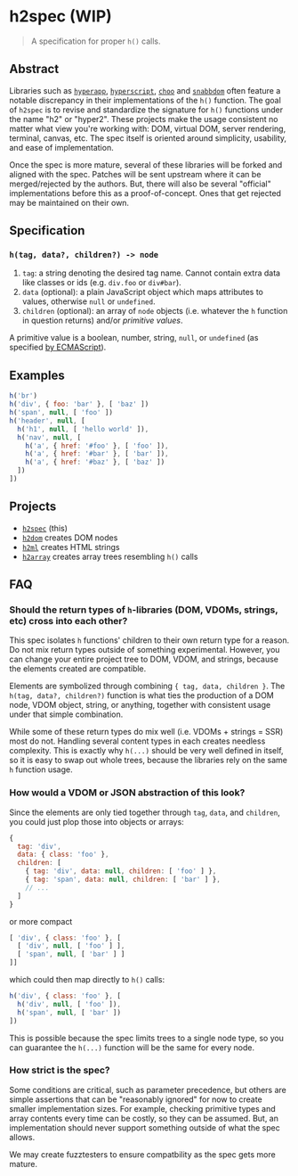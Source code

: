# h2spec (WIP)
> A specification for proper `h()` calls.

## Abstract

Libraries such as [`hyperapp`](https://github.com/hyperapp), [`hyperscript`](https://github.com/hyperhype/hyperscript), [`choo`](https://github.com/yoshuawuyts/choo) and [`snabbdom`](https://github.com/snabbdom/snabbdom) often feature a notable discrepancy in their implementations of the `h()` function. The goal of `h2spec` is to revise and standardize the signature for `h()` functions under the name "h2" or "hyper2". These projects make the usage consistent no matter what view you're working with: DOM, virtual DOM, server rendering, terminal, canvas, etc. The spec itself is oriented around simplicity, usability, and ease of implementation.

Once the spec is more mature, several of these libraries will be forked and aligned with the spec. Patches will be sent upstream where it can be merged/rejected by the authors.  But, there will also be several "official" implementations before this as a proof-of-concept. Ones that get rejected may be maintained on their own.

## Specification

### `h(tag, data?, children?) -> node`

1. `tag`: a string denoting the desired tag name. Cannot contain extra data like classes or ids (e.g. `div.foo` or `div#bar`).
2. `data` (optional): a plain JavaScript object which maps attributes to values, otherwise `null` or `undefined`.
3. `children` (optional): an array of `node` objects (i.e. whatever the `h` function in question returns) and/or _primitive values_.

A primitive value is a boolean, number, string, `null`, or `undefined` (as specified [by ECMAScript](https://www.ecma-international.org/ecma-262/5.1/#sec-4.3.2)).

## Examples

```js
h('br')
h('div', { foo: 'bar' }, [ 'baz' ])
h('span', null, [ 'foo' ])
h('header', null, [
  h('h1', null, [ 'hello world' ]),
  h('nav', null, [
    h('a', { href: '#foo' }, [ 'foo' ]),
    h('a', { href: '#bar' }, [ 'bar' ]),
    h('a', { href: '#baz' }, [ 'baz' ])
  ])
])
```

## Projects

 - [`h2spec`](https://github.com/hyper2/h2spec) (this)
 - [`h2dom`](https://github.com/hyper2/h2dom) creates DOM nodes
 - [`h2ml`](https://github.com/hyper2/h2ml) creates HTML strings
 - [`h2array`](https://github.com/hyper2/h2json) creates array trees resembling `h()` calls

## FAQ

### Should the return types of `h`-libraries (DOM, VDOMs, strings, etc) cross into each other?

This spec isolates `h` functions' children to their own return type for a reason.
Do not mix return types outside of something experimental.
However, you can change your entire project tree to DOM, VDOM, and strings, because the elements created are compatible.

Elements are symbolized through combining `{ tag, data, children }`.
The `h(tag, data?, children?)` function is what ties the production of a DOM node, VDOM object, string, or anything, together with consistent usage under that simple combination.

While some of these return types do mix well (i.e. VDOMs + strings = SSR) most do not. Handling several content types in each creates needless complexity. This is exactly why `h(...)` should be very well defined in itself, so it is easy to swap out whole trees, because the libraries rely on the same `h` function usage.

### How would a VDOM or JSON abstraction of this look?

Since the elements are only tied together through `tag`, `data`, and `children`, you could just plop those into objects or arrays:

```js
{
  tag: 'div',
  data: { class: 'foo' },
  children: [
    { tag: 'div', data: null, children: [ 'foo' ] },
    { tag: 'span', data: null, children: [ 'bar' ] },
    // ...
  ]
}
```

or more compact

```js
[ 'div', { class: 'foo' }, [
  [ 'div', null, [ 'foo' ] ],
  [ 'span', null, [ 'bar' ] ]
]]
```

which could then map directly to `h()` calls:

```js
h('div', { class: 'foo' }, [
  h('div', null, [ 'foo' ]),
  h('span', null, [ 'bar' ])
])
```

This is possible because the spec limits trees to a single node type, so you can guarantee the `h(...)` function will be the same for every node.

### How strict is the spec?

Some conditions are critical, such as parameter precedence, but others are simple assertions that can be "reasonably ignored" for now to create smaller implementation sizes. For example, checking primitive types and array contents every time can be costly, so they can be assumed. But, an implementation should never support something outside of what the spec allows.

We may create fuzztesters to ensure compatbility as the spec gets more mature.

